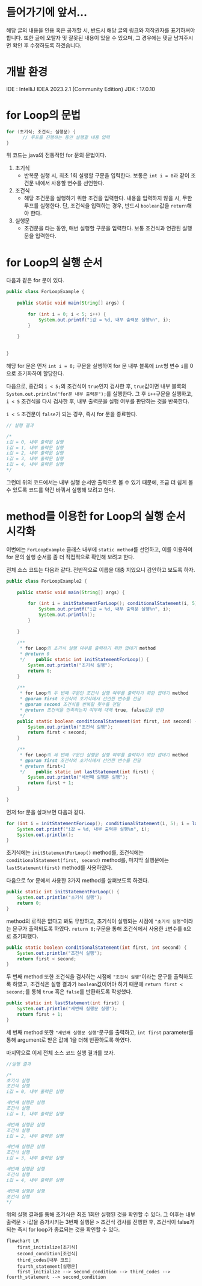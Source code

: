 
# 들어가기에 앞서...

해당 글의 내용을 인용 혹은 공개할 시, 반드시 해당 글의 링크와 저작권자를 표기하셔야 합니다.
또한 글에 오탈자 및 잘못된 내용이 있을 수 있으며, 그 경우에는 댓글 남겨주시면 확인 후 수정하도록 하겠습니다.


# 개발 환경

IDE : IntelliJ IDEA 2023.2.1 (Community Edition)
JDK : 17.0.10

# for Loop의 문법

```java
for (초기식; 조건식; 실행문) {  
      // 루프를 진행하는 동안 실행할 내용 입력
}
```

위 코드는 java의 전통적인 for 문의 문법이다. 

1. 초기식
	- 반복문 실행 시, 최초 1회 실행할 구문을 입력한다. 보통은 `int i = 0`과 같이 조건문 내에서 사용할 변수를 선언한다.
2. 조건식
	- 해당 조건문을 실행하기 위한 조건을 입력한다. 내용을 입력하지 않을 시, 무한 루프를 실행한다. 단, 조건식을 입력하는 경우, 반드시 `boolean`값을 `return`해야 한다.
3. 실행문
	- 조건문을 타는 동안, 매번 실행할 구문을 입력한다. 보통 조건식과 연관된 실행문을 입력한다.

# for Loop의 실행 순서

다음과 같은 for 문이 있다.

```java
public class ForLoopExample {  
  
    public static void main(String[] args) {  
  
        for (int i = 0; i < 5; i++) {  
            System.out.printf("i값 = %d, 내부 출력문 실행%n", i);  
        }  
  
    }  
  
      
}
```

해당 for 문은 먼저 `int i = 0;` 구문을 실행하여 for 문 내부 블록에 `int`형 변수 `i`를 0으로 초기화하여 할당한다.

다음으로, 중간의 `i < 5;`의 조건식이 `true`인지 검사한 후, `true`값이면 내부 블록의 `System.out.println("for문 내부 출력문");`를 실행한다.
그 후 `i++`구문을 실행하고, `i < 5` 조건식을 다시 검사한 후, 내부 출력문을 실행 여부를 판단하는 것을 반복한다.

`i < 5` 조건문이 `false`가 되는 경우, 즉시 for 문을 종료한다.

```java
// 실행 결과

/*
i값 = 0, 내부 출력문 실행
i값 = 1, 내부 출력문 실행
i값 = 2, 내부 출력문 실행
i값 = 3, 내부 출력문 실행
i값 = 4, 내부 출력문 실행
*/
```

그런데 위의 코드에서는 내부 실행 순서만 출력으로 볼 수 있기 때문에, 조금 더 쉽게 볼 수 있도록 코드를 약간 바꿔서 실행해 보려고 한다.

# method를 이용한 for Loop의 실행 순서 시각화

이번에는 `ForLoopExample` 클래스 내부에 `static method`를 선언하고, 이를 이용하여 for 문의 실행 순서를 좀 더 직접적으로 확인해 보려고 한다.

전체 소스 코드는 다음과 같다.
전반적으로 이름을 대충 지었으니 감안하고 보도록 하자.
```java
public class ForLoopExample2 {  
  
    public static void main(String[] args) {  
  
        for (int i = initStatementForLoop(); conditionalStatement(i, 5); i = lastStatement(i)) {  
            System.out.printf("i값 = %d, 내부 출력문 실행%n", i);  
            System.out.println();  
        }  
  
    }  
  
    /**  
     * for Loop의 초기식 실행 여부를 출력하기 위한 껍데기 method  
     * @return 0  
     */    public static int initStatementForLoop() {  
        System.out.println("초기식 실행");  
        return 0;  
    }  
  
    /**  
     * for Loop의 두 번째 구문인 조건식 실행 여부를 출력하기 위한 껍데기 method  
     * @param first 조건식의 초기식에서 선언한 변수를 전달  
     * @param second 조건식을 반복할 횟수를 전달  
     * @return 조건식을 만족하는지 여부에 대해 true, false값을 반환  
     */  
    public static boolean conditionalStatement(int first, int second) {  
        System.out.println("조건식 실행");  
        return first < second;  
    }  
  
    /**  
     * for Loop의 세 번째 구문인 실행문 실행 여부를 출력하기 위한 껍데기 method  
     * @param first 조건식의 초기식에서 선언한 변수를 전달  
     * @return first+1  
     */    public static int lastStatement(int first) {  
        System.out.println("세번째 실행문 실행");  
        return first + 1;  
    }  
  
}
```


먼저 for 문을 살펴보면 다음과 같다.
```java
for (int i = initStatementForLoop(); conditionalStatement(i, 5); i = lastStatement(i)) {  
    System.out.printf("i값 = %d, 내부 출력문 실행%n", i);  
    System.out.println();  
}
```
초기식에는 `initStatementForLoop()` method를, 조건식에는 `conditionalStatement(first, second)` method를, 마지막 실행문에는 `lastStatement(first)` method를 사용하였다.

다음으로 for 문에서 사용한 3가지 method를 살펴보도록 하겠다.

```java
public static int initStatementForLoop() {  
    System.out.println("초기식 실행");  
    return 0;  
}
```
method의 로직은 없다고 봐도 무방하고, 초기식이 실행되는 시점에 `"초기식 실행"`이라는 문구가 출력되도록 하였다. `return 0;`구문을 통해 조건식에서 사용한 `i`변수를 `0`으로 초기화했다.

```java
public static boolean conditionalStatement(int first, int second) {  
    System.out.println("조건식 실행");  
    return first < second;  
}
```
두 번째 method 또한 조건식을 검사하는 시점에 `"조건식 실행"`이라는 문구를 출력하도록 하였고, 조건식은 실행 결과가 `boolean`값이어야 하기 때문에 `return first < second;`를 통해 `true` 혹은 `false`를 반환하도록 작성했다.

```java
public static int lastStatement(int first) {  
    System.out.println("세번째 실행문 실행");  
    return first + 1;  
}
```
세 번째 method 또한 `"세번째 실행문 실행"`문구를 출력하고, `int first` parameter를 통해 argument로 받은 값에 1을 더해 반환하도록 하였다.

마지막으로 이제 전체 소스 코드 실행 결과를 보자.
```java
//실행 결과

/*
초기식 실행
조건식 실행
i값 = 0, 내부 출력문 실행

세번째 실행문 실행
조건식 실행
i값 = 1, 내부 출력문 실행

세번째 실행문 실행
조건식 실행
i값 = 2, 내부 출력문 실행

세번째 실행문 실행
조건식 실행
i값 = 3, 내부 출력문 실행

세번째 실행문 실행
조건식 실행
i값 = 4, 내부 출력문 실행

세번째 실행문 실행
조건식 실행
*/

```

위의 실행 결과를 통해 초기식은 최초 1회만 실행된 것을 확인할 수 있다.
그 이후는 내부 출력문 > i값을 증가시키는 3번째 실행문 > 조건식 검사를 진행한 후, 조건식이 false가 되는 즉시 for loop가 종료되는 것을 확인할 수 있다.
```mermaid
flowchart LR
	first_initialize[초기식]
	second_condition[조건식]
	third_codes[내부 코드]
	fourth_statement[실행문]
	first_initialize --> second_condition --> third_codes --> fourth_statement --> second_condition


```
